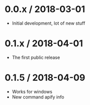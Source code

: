 0.0.x / 2018-03-01
==================
- Initial development, lot of new stuff


0.1.x / 2018-04-01
==================
- The first public release


0.1.5 / 2018-04-09
==================
- Works for windows
- New command apify info
